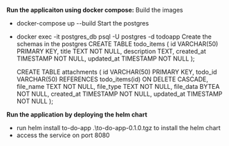 **Run the applicaiton using docker compose:**
  Build the images
  - docker-compose up --build
  Start the postgres
  - docker exec -it postgres_db psql -U postgres -d todoapp
  Create the schemas in the postgres
    CREATE TABLE todo_items (
        id VARCHAR(50) PRIMARY KEY,
        title TEXT NOT NULL,
        description TEXT,
        created_at TIMESTAMP NOT NULL,
        updated_at TIMESTAMP NOT NULL
    );
    
    CREATE TABLE attachments (
        id VARCHAR(50) PRIMARY KEY,
        todo_id VARCHAR(50) REFERENCES todo_items(id) ON DELETE CASCADE,
        file_name TEXT NOT NULL,
        file_type TEXT NOT NULL,
        file_data BYTEA NOT NULL,
        created_at TIMESTAMP NOT NULL,
    	updated_at TIMESTAMP NOT NULL
    );

**Run the application by deploying the helm chart**
  - run helm install to-do-app .\to-do-app-0.1.0.tgz to install the helm chart
  - access the service on port 8080
